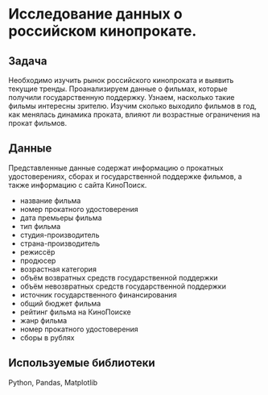 # Исследование данных о российском кинопрокате.
## Задача
Необходимо изучить рынок российского кинопроката и выявить текущие тренды. Проанализируем данные о фильмах, которые получили государственную поддержку. Узнаем, насколько такие фильмы интересны зрителю. Изучим сколько выходило фильмов в год, как менялась динамика проката, влияют ли возрастные ограничения на прокат фильмов.


## Данные
Представленные данные содержат информацию о прокатных удостоверениях, сборах и государственной поддержке фильмов, а также информацию с сайта КиноПоиск.

- название фильма
- номер прокатного удостоверения
- дата премьеры фильма
- тип фильма
- студия-производитель
- страна-производитель
- режиссёр
- продюсер
- возрастная категория
- объём возвратных средств государственной поддержки
- объём невозвратных средств государственной поддержки
- источник государственного финансирования
- общий бюджет фильма
- рейтинг фильма на КиноПоиске
- жанр фильма
- номер прокатного удостоверения
- сборы в рублях
## Используемые библиотеки
Python, Pandas, Matplotlib
